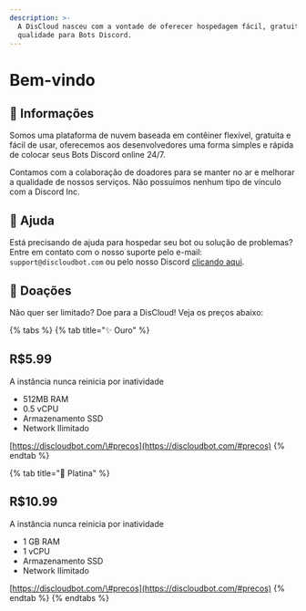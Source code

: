 ```yaml
---
description: >-
  A DisCloud nasceu com a vontade de oferecer hospedagem fácil, gratuita e de
  qualidade para Bots Discord.
---
```


# Bem-vindo

## 📜 Informações

Somos uma plataforma de nuvem baseada em contêiner flexível, gratuita e fácil de usar, oferecemos aos desenvolvedores uma forma simples e rápida de colocar seus Bots Discord online 24/7.

Contamos com a colaboração de doadores para se manter no ar e melhorar a qualidade de nossos serviços. Não possuímos nenhum tipo de vínculo com a Discord Inc.

## 💁 Ajuda

Está precisando de ajuda para hospedar seu bot ou solução de problemas? Entre em contato com o nosso suporte pelo e-mail: `support@discloudbot.com` ou pelo nosso Discord [clicando aqui](https://discord.gg/CvxevT5).

## 💸 Doações

Não quer ser limitado? Doe para a DisCloud! Veja os preços abaixo:

{% tabs %}
{% tab title="✨ Ouro" %}
## R$5.99

A instância nunca reinicia por inatividade

* 512MB RAM
* 0.5 vCPU
* Armazenamento SSD
* Network Ilimitado

[https://discloudbot.com/\#precos](https://discloudbot.com/#precos)
{% endtab %}

{% tab title="💎 Platina" %}
## **R$10.99**

A instância nunca reinicia por inatividade

* 1 GB RAM
* 1 vCPU
* Armazenamento SSD
* Network Ilimitado

[https://discloudbot.com/\#precos](https://discloudbot.com/#precos)
{% endtab %}
{% endtabs %}

